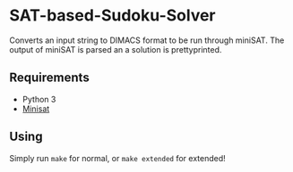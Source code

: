# SAT-based-Sudoku-Solver
Converts an input string to DIMACS format to be run through miniSAT. The output of miniSAT is parsed an a solution is prettyprinted.

## Requirements

* Python 3
* [Minisat](http://minisat.se/MiniSat.html)

## Using

Simply run `make` for normal, or `make extended` for extended!
